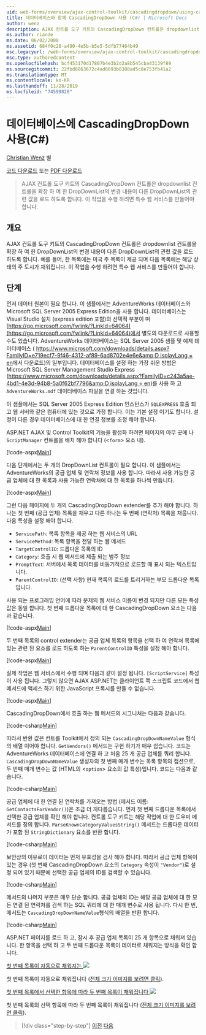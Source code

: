 ```yaml
---
uid: web-forms/overview/ajax-control-toolkit/cascadingdropdown/using-cascadingdropdown-with-a-database-cs
title: 데이터베이스와 함께 CascadingDropDown 사용 (C#) | Microsoft Docs
author: wenz
description: AJAX 컨트롤 도구 키트의 CascadingDropDown 컨트롤은 dropdownlist 컨트롤을 확장 하 여 한 DropDownList의 변경 내용이 anoth에 연결 된 값을 로드 하도록 합니다.
ms.author: riande
ms.date: 06/02/2008
ms.assetid: 684f0c28-a490-4e5b-b5e5-5dfb77464b49
msc.legacyurl: /web-forms/overview/ajax-control-toolkit/cascadingdropdown/using-cascadingdropdown-with-a-database-cs
msc.type: authoredcontent
ms.openlocfilehash: bcf453170d17807b4e3b2d2a8b545cba43139f89
ms.sourcegitcommit: 22fbd8863672c4ad6693b8388ad5c8e753fb41a2
ms.translationtype: MT
ms.contentlocale: ko-KR
ms.lasthandoff: 11/28/2019
ms.locfileid: "74599820"
---
```

# <a name="using-cascadingdropdown-with-a-database-c"></a>데이터베이스에 CascadingDropDown 사용(C#)

[Christian Wenz](https://github.com/wenz) 별

[코드 다운로드](https://download.microsoft.com/download/9/0/7/907760b1-2c60-4f81-aeb6-ca416a573b0d/cascadingdropdown1.cs.zip) 또는 [PDF 다운로드](https://download.microsoft.com/download/2/d/c/2dc10e34-6983-41d4-9c08-f78f5387d32b/cascadingdropdown1CS.pdf)

> AJAX 컨트롤 도구 키트의 CascadingDropDown 컨트롤은 dropdownlist 컨트롤을 확장 하 여 한 DropDownList의 변경 내용이 다른 DropDownList의 관련 값을 로드 하도록 합니다. 이 작업을 수행 하려면 특수 웹 서비스를 만들어야 합니다.

## <a name="overview"></a>개요

AJAX 컨트롤 도구 키트의 CascadingDropDown 컨트롤은 dropdownlist 컨트롤을 확장 하 여 한 DropDownList의 변경 내용이 다른 DropDownList의 관련 값을 로드 하도록 합니다. 예를 들어, 한 목록에는 미국 주 목록이 제공 되며 다음 목록에는 해당 상태의 주 도시가 채워집니다. 이 작업을 수행 하려면 특수 웹 서비스를 만들어야 합니다.

## <a name="steps"></a>단계

먼저 데이터 원본이 필요 합니다. 이 샘플에서는 AdventureWorks 데이터베이스와 Microsoft SQL Server 2005 Express Edition을 사용 합니다. 데이터베이스는 Visual Studio 설치 (express edition 포함)의 선택적 부분이 며 [https://go.microsoft.com/fwlink/?LinkId=64064](https://go.microsoft.com/fwlink/?LinkId=64064)에서 별도의 다운로드로 사용할 수도 있습니다. AdventureWorks 데이터베이스는 SQL Server 2005 샘플 및 예제 데이터베이스 ( [https://www.microsoft.com/downloads/details.aspx?FamilyID=e719ecf7-9f46-4312-af89-6ad8702e4e6e&amp;D isplayLang = en](https://www.microsoft.com/downloads/details.aspx?FamilyID=e719ecf7-9f46-4312-af89-6ad8702e4e6e&amp;DisplayLang=en)에서 다운로드)의 일부입니다. 데이터베이스를 설정 하는 가장 쉬운 방법은 Microsoft SQL Server Management Studio Express ([https://www.microsoft.com/downloads/details.aspx?FamilyID=c243a5ae-4bd1-4e3d-94b8-5a0f62bf7796&amp;D isplayLang = en](https://www.microsoft.com/downloads/details.aspx?FamilyID=c243a5ae-4bd1-4e3d-94b8-5a0f62bf7796&amp;DisplayLang=en))를 사용 하 고 `AdventureWorks.mdf` 데이터베이스 파일을 연결 하는 것입니다.

이 샘플에서는 SQL Server 2005 Express Edition 인스턴스가 `SQLEXPRESS` 호출 되 고 웹 서버와 같은 컴퓨터에 있는 것으로 가정 합니다. 이는 기본 설정 이기도 합니다. 설정이 다른 경우 데이터베이스에 대 한 연결 정보를 조정 해야 합니다.

ASP.NET AJAX 및 Control Toolkit의 기능을 활성화 하려면 페이지의 아무 곳에 나 `ScriptManager` 컨트롤을 배치 해야 합니다 (&lt;`form`&gt; 요소 내).

[!code-aspx[Main](using-cascadingdropdown-with-a-database-cs/samples/sample1.aspx)]

다음 단계에서는 두 개의 DropDownList 컨트롤이 필요 합니다. 이 샘플에서는 AdventureWorks의 공급 업체 및 연락처 정보를 사용 합니다. 따라서 사용 가능한 공급 업체에 대 한 목록과 사용 가능한 연락처에 대 한 목록을 하나씩 만듭니다.

[!code-aspx[Main](using-cascadingdropdown-with-a-database-cs/samples/sample2.aspx)]

그런 다음 페이지에 두 개의 CascadingDropDown extender를 추가 해야 합니다. 하나는 첫 번째 (공급 업체) 목록을 채우고 다른 하나는 두 번째 (연락처) 목록을 채웁니다. 다음 특성을 설정 해야 합니다.

- `ServicePath`: 목록 항목을 제공 하는 웹 서비스의 URL
- `ServiceMethod`: 목록 항목을 전달 하는 웹 메서드
- `TargetControlID`: 드롭다운 목록의 ID
- `Category`: 호출 시 웹 메서드에 제출 되는 범주 정보
- `PromptText`: 서버에서 목록 데이터를 비동기적으로 로드할 때 표시 되는 텍스트입니다.
- `ParentControlID`: (선택 사항) 현재 목록의 로드를 트리거하는 부모 드롭다운 목록입니다.

사용 되는 프로그래밍 언어에 따라 문제의 웹 서비스 이름이 변경 되지만 다른 모든 특성 값은 동일 합니다. 첫 번째 드롭다운 목록에 대 한 CascadingDropDown 요소는 다음과 같습니다.

[!code-aspx[Main](using-cascadingdropdown-with-a-database-cs/samples/sample3.aspx)]

두 번째 목록의 control extender는 공급 업체 목록의 항목을 선택 하 여 연락처 목록에 있는 관련 된 요소를 로드 하도록 하는 `ParentControlID` 특성을 설정 해야 합니다.

[!code-aspx[Main](using-cascadingdropdown-with-a-database-cs/samples/sample4.aspx)]

실제 작업은 웹 서비스에서 수행 되며 다음과 같이 설정 됩니다. `[ScriptService]` 특성이 사용 됩니다. 그렇지 않으면 AJAX ASP.NET는 클라이언트 쪽 스크립트 코드에서 웹 메서드에 액세스 하기 위한 JavaScript 프록시를 만들 수 없습니다.

[!code-aspx[Main](using-cascadingdropdown-with-a-database-cs/samples/sample5.aspx)]

CascadingDropDown에서 호출 하는 웹 메서드의 시그니처는 다음과 같습니다.

[!code-csharp[Main](using-cascadingdropdown-with-a-database-cs/samples/sample6.cs)]

따라서 반환 값은 컨트롤 Toolkit에서 정의 되는 `CascadingDropDownNameValue` 형식의 배열 이어야 합니다. `GetVendors()` 메서드는 구현 하기가 매우 쉽습니다. 코드는 AdventureWorks 데이터베이스에 연결 하 고 처음 25 개 공급 업체를 쿼리 합니다. `CascadingDropDownNameValue` 생성자의 첫 번째 매개 변수는 목록 항목의 캡션으로, 두 번째 매개 변수는 값 (HTML의 &lt;`option`&gt; 요소의 값 특성)입니다. 코드는 다음과 같습니다.

[!code-csharp[Main](using-cascadingdropdown-with-a-database-cs/samples/sample7.cs)]

공급 업체에 대 한 연결 된 연락처를 가져오는 방법 (메서드 이름: `GetContactsForVendor()`)은 조금 더 까다롭습니다. 먼저 첫 번째 드롭다운 목록에서 선택한 공급 업체를 확인 해야 합니다. 컨트롤 도구 키트는 해당 작업에 대 한 도우미 메서드를 정의 합니다. `ParseKnownCategoryValuesString()` 메서드는 드롭다운 데이터가 포함 된 `StringDictionary` 요소를 반환 합니다.

[!code-csharp[Main](using-cascadingdropdown-with-a-database-cs/samples/sample8.cs)]

보안상의 이유로이 데이터는 먼저 유효성을 검사 해야 합니다. 따라서 공급 업체 항목이 있는 경우 (첫 번째 CascadingDropDown 요소의 `Category` 속성이 `"Vendor"`)로 설정 되어 있기 때문에 선택한 공급 업체의 ID를 검색할 수 있습니다.

[!code-csharp[Main](using-cascadingdropdown-with-a-database-cs/samples/sample9.cs)]

메서드의 나머지 부분은 매우 단순 합니다. 공급 업체의 ID는 해당 공급 업체에 대 한 모든 연결 된 연락처를 검색 하는 SQL 쿼리에 대 한 매개 변수로 사용 됩니다. 다시 한 번, 메서드는 `CascadingDropDownNameValue`형식의 배열을 반환 합니다.

[!code-csharp[Main](using-cascadingdropdown-with-a-database-cs/samples/sample10.cs)]

ASP.NET 페이지를 로드 하 고, 잠시 후 공급 업체 목록이 25 개 항목으로 채워져 있습니다. 한 항목을 선택 하 고 두 번째 드롭다운 목록이 데이터로 채워지는 방식을 확인 합니다.

[첫 번째 목록이 자동으로 채워지는 ![](using-cascadingdropdown-with-a-database-cs/_static/image2.png)](using-cascadingdropdown-with-a-database-cs/_static/image1.png)

첫 번째 목록이 자동으로 채워집니다 ([전체 크기 이미지를 보려면 클릭](using-cascadingdropdown-with-a-database-cs/_static/image3.png)).

[첫 번째 목록에서 선택한 항목에 따라 두 번째 목록이 채워집니다 ![](using-cascadingdropdown-with-a-database-cs/_static/image5.png)](using-cascadingdropdown-with-a-database-cs/_static/image4.png)

첫 번째 목록의 선택 항목에 따라 두 번째 목록이 채워집니다 ([전체 크기 이미지를 보려면 클릭](using-cascadingdropdown-with-a-database-cs/_static/image6.png)).

> [!div class="step-by-step"]
> [이전](filling-a-list-using-cascadingdropdown-cs.md)
> [다음](presetting-list-entries-with-cascadingdropdown-cs.md)
